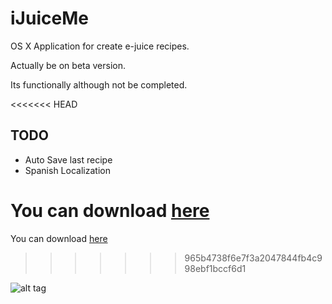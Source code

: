 iJuiceMe
========

OS X Application for create e-juice recipes.

Actually be on beta version.

Its functionally although not be completed.

<<<<<<< HEAD

TODO
----

- Auto Save last recipe
- Spanish Localization


You can download [here](https://raw.github.com/jvegaf/iJuiceMe/master/iJuiceMe.zip)
=======
You can download [here](https://raw.github.com/jvegaf/iJuiceMe/master/iJuiceMe_0.1.1.zip)
>>>>>>> 965b4738f6e7f3a2047844fb4c998ebf1bccf6d1

![alt tag](https://raw.github.com/jvegaf/iJuiceMe/master/screenshot.png)
